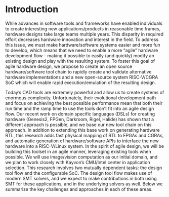 # Introduction
While advances in software tools and frameworks have enabled individuals to create interesting new applications/products in reasonable time frames, hardware designs take large teams multiple years. This disparity in required effort decreases hardware innovation and interest in the field.  To address this issue, we must make hardware/software systems easier and more fun to develop, which means that we need to enable a more “agile” hardware development flow – making it possible to easily (and quickly) modify an existing design and play with the resulting system. To foster this goal of agile hardware design, we propose to create an open source hardware/software tool chain to rapidly create and validate alternative hardware implementations and a new open-source system RISC-V/CGRA SoC which will enable rapid execution/emulation of the resulting design.

Today’s CAD tools are extremely powerful and allow us to create systems of enormous complexity.  Unfortunately, their evolutional development path and focus on achieving the best possible performance mean that both their run time and the ramp time to use the tools don’t fit into an agile design flow.  Our recent work on domain specific languages (DSLs) for creating hardware (Genesis2, FPGen, Darkroom, Rigel, Halide) has shown that a different approach is possible, and we base our new tool chain on this approach. In addition to extending this base work on generating hardware RTL, this research adds fast physical mapping of RTL to FPGAs and CGRAs, and automatic generation of hardware/software APIs to interface the new hardware into a RISC-V/Linux system.  In the spirit of agile design, we will be building this toolset in an agile manner, leveraging existing tools when possible. We will use image/vision computation as our initial domain, and we plan to work closely with Kayvon’s CMU/Intel center in application selection. This research involves two mutually dependent tasks: the design tool flow and the configurable SoC.  The design tool flow makes use of modern SMT solvers, and we expect to make contributions in both using SMT for these applications, and in the underlying solvers as well. Below we summarize the key challenges and approaches in each of these areas.
